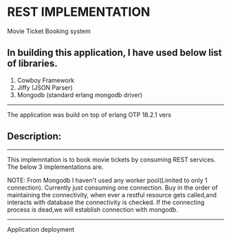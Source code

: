 REST IMPLEMENTATION
=====
Movie Ticket Booking system

In building this application, I have used below list of libraries.
--------------------------------------------
1. Cowboy Framework
2. Jiffy (JSON Parser)
3. Mongodb (standard erlang mongodb driver)
--------------------------------------------

The application was build on top of erlang OTP 18.2.1 vers

Description:
------------
------------
This implemntation is to book movie tickets by consuming REST services. The below 3 implementations are.

NOTE: From Mongodb I haven't used any worker pool(Limited to only 1 connection). Currently just consuming one connection. Buy in the order of maintaining the connectivity, when ever a restful resource gets called,and interacts with database the connectivity is checked. If the connecting process is dead,we will establish connection with mongodb.

----------------------------------------------------------------------------------------------------------------

Application deployment
